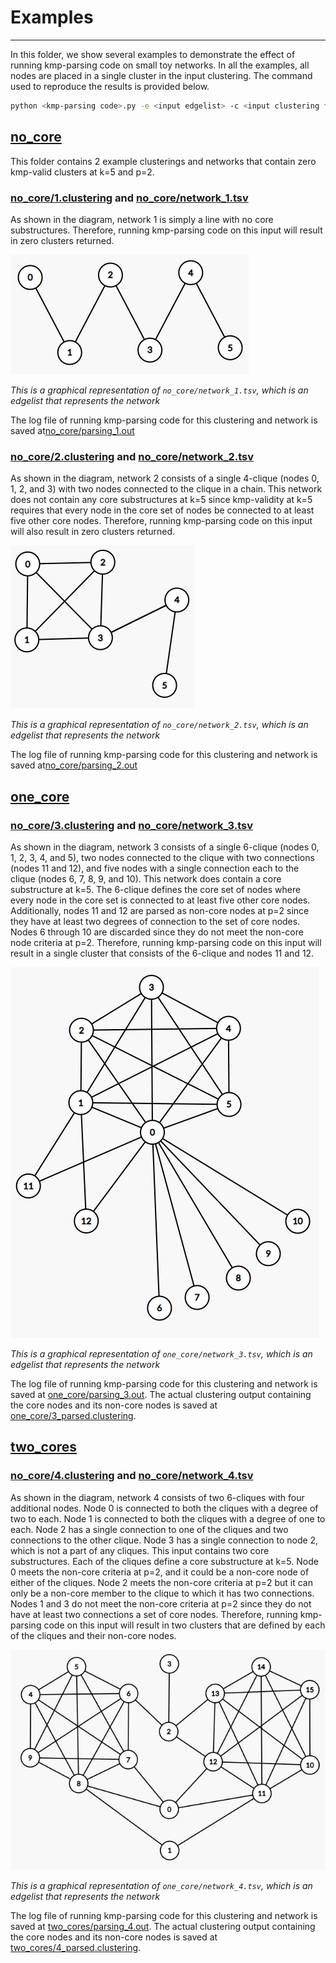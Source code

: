 # Examples
---
In this folder, we show several examples to demonstrate the effect of running kmp-parsing code on small toy networks. In all the examples, all nodes are placed in a single cluster in the input clustering.
The command used to reproduce the results is provided below.
```bash
python <kmp-parsing code>.py -e <input edgelist> -c <input clustering file> -o <output clustering file> -k 5 -p 2 -m True
```

## [no\_core](no_core)
This folder contains 2 example clusterings and networks that contain zero kmp-valid clusters at k=5 and p=2.
### [no\_core/1.clustering](no_core/1.clustering) and [no\_core/network\_1.tsv](no_core/network_1.tsv)
As shown in the diagram, network 1 is simply a line with no core substructures. Therefore, running kmp-parsing code on this input will result in zero clusters returned.

![](no_core/network_1.png)

*This is a graphical representation of `no_core/network_1.tsv`, which is an edgelist that represents the network*

The log file of running kmp-parsing code for this clustering and network is saved at[no\_core/parsing\_1.out](no_core/parsing_1.out)

### [no\_core/2.clustering](no_core/2.clustering) and [no\_core/network\_2.tsv](no_core/network_2.tsv)
As shown in the diagram, network 2 consists of a single 4-clique (nodes 0, 1, 2, and 3) with two nodes connected to the clique in a chain. This network does not contain any core substructures at k=5 since kmp-validity at k=5 requires that every node in the core set of nodes be connected to at least five other core nodes. Therefore, running kmp-parsing code on this input will also result in zero clusters returned.

![](no_core/network_2.png)

*This is a graphical representation of `no_core/network_2.tsv`, which is an edgelist that represents the network*

The log file of running kmp-parsing code for this clustering and network is saved at[no\_core/parsing\_2.out](no_core/parsing_2.out)

## [one\_core](one_core)
### [no\_core/3.clustering](no_core/3.clustering) and [no\_core/network\_3.tsv](no_core/network_3.tsv)
As shown in the diagram, network 3 consists of a single 6-clique (nodes 0, 1, 2, 3, 4, and 5), two nodes connected to the clique with two connections (nodes 11 and 12), and five nodes with a single connection each to the clique (nodes 6, 7, 8, 9, and 10). This network does contain a core substructure at k=5. The 6-clique defines the core set of nodes where every node in the core set is connected to at least five other core nodes. Additionally, nodes 11 and 12 are parsed as non-core nodes at p=2 since they have at least two degrees of connection to the set of core nodes. Nodes 6 through 10 are discarded since they do not meet the non-core node criteria at p=2. Therefore, running kmp-parsing code on this input will result in a single cluster that consists of the 6-clique and nodes 11 and 12.

![](one_core/network_3.png)

*This is a graphical representation of `one_core/network_3.tsv`, which is an edgelist that represents the network*

The log file of running kmp-parsing code for this clustering and network is saved at [one\_core/parsing\_3.out](one_core/parsing_3.out). The actual clustering output containing the core nodes and its non-core nodes is saved at [one\_core/3\_parsed.clustering](one_core/3_parsed.clustering).

## [two\_cores](two_cores)
### [no\_core/4.clustering](no_core/4.clustering) and [no\_core/network\_4.tsv](no_core/network_4.tsv)
As shown in the diagram, network 4 consists of two 6-cliques with four additional nodes. Node 0 is connected to both the cliques with a degree of two to each. Node 1 is connected to both the cliques with a degree of one to each. Node 2 has a single connection to one of the cliques and two connections to the other clique. Node 3 has a single connection to node 2, which is not a part of any cliques. This input contains two core substructures. Each of the cliques define a core substructure at k=5. Node 0 meets the non-core criteria at p=2, and it could be a non-core node of either of the cliques. Node 2 meets the non-core criteria at p=2 but it can only be a non-core member to the clique to which it has two connections. Nodes 1 and 3 do not meet the non-core criteria at p=2 since they do not have at least two connections a set of core nodes. Therefore, running kmp-parsing code on this input will result in two clusters that are defined by each of the cliques and their non-core nodes.

![](two_cores/network_4.png)

*This is a graphical representation of `one_core/network_4.tsv`, which is an edgelist that represents the network*

The log file of running kmp-parsing code for this clustering and network is saved at [two\_cores/parsing\_4.out](two_cores/parsing_4.out). The actual clustering output containing the core nodes and its non-core nodes is saved at [two\_cores/4\_parsed.clustering](two_cores/4_parsed.clustering).
